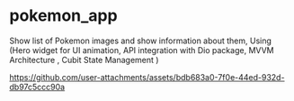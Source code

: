 # pokemon_app

Show list of Pokemon images and show information about them, Using (Hero widget for UI 
animation, API integration with Dio package, MVVM Architecture , Cubit State Management )


https://github.com/user-attachments/assets/bdb683a0-7f0e-44ed-932d-db97c5ccc90a
